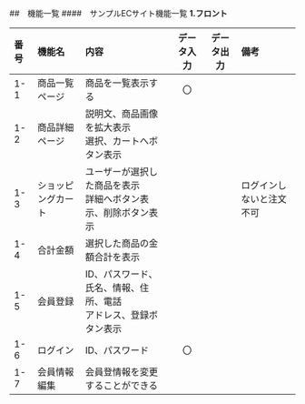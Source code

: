 ##　機能一覧
####　サンプルECサイト機能一覧
**1.フロント**

|番号|機能名|内容|データ入力|データ出力|備考|
|:---|:---|:---|:---:|:---:|:---|
|1-1|商品一覧ページ|商品を一覧表示する|〇|||
|1-2|商品詳細ページ|説明文、商品画像を拡大表示<br>選択、カートへボタン表示|||||
|1-3|ショッピングカート|ユーザーが選択した商品を表示<br>詳細へボタン表示、削除ボタン表示|||ログインしないと注文不可|
|1-4|合計金額|選択した商品の金額合計を表示|||||
|1-5|会員登録|ID、パスワード、氏名、情報、住所、電話<br>アドレス、登録ボタン表示||||
|1-6|ログイン|ID、パスワード|〇|||
|1-7|会員情報編集|会員登情報を変更することができる||||
